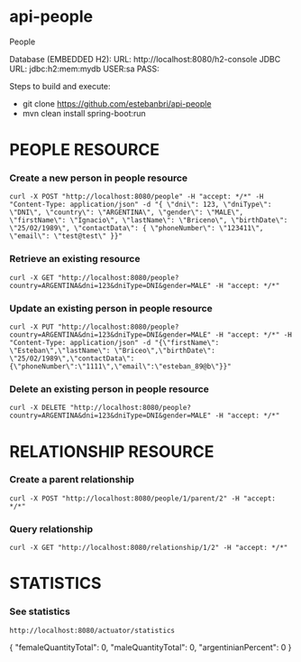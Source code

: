 # api-people
People

Database (EMBEDDED H2):
URL: http://localhost:8080/h2-console
JDBC URL: jdbc:h2:mem:mydb
USER:sa
PASS:

Steps to build and execute:
- git clone https://github.com/estebanbri/api-people
- mvn clean install spring-boot:run

# PEOPLE RESOURCE

### Create a new person in people resource
```
curl -X POST "http://localhost:8080/people" -H "accept: */*" -H "Content-Type: application/json" -d "{ \"dni\": 123, \"dniType\": \"DNI\", \"country\": \"ARGENTINA\", \"gender\": \"MALE\", \"firstName\": \"Ignacio\", \"lastName\": \"Briceno\", \"birthDate\": \"25/02/1989\", \"contactData\": { \"phoneNumber\": \"123411\", \"email\": \"test@test\" }}"
```

### Retrieve an existing resource
```
curl -X GET "http://localhost:8080/people?country=ARGENTINA&dni=123&dniType=DNI&gender=MALE" -H "accept: */*"
```

### Update an existing person in people resource
```
curl -X PUT "http://localhost:8080/people?country=ARGENTINA&dni=123&dniType=DNI&gender=MALE" -H "accept: */*" -H "Content-Type: application/json" -d "{\"firstName\": \"Esteban\",\"lastName\": \"Briceo\",\"birthDate\": \"25/02/1989\",\"contactData\": {\"phoneNumber\":\"1111\",\"email\":\"esteban_89@b\"}}"
```

### Delete an existing person in people resource
```
curl -X DELETE "http://localhost:8080/people?country=ARGENTINA&dni=123&dniType=DNI&gender=MALE" -H "accept: */*"
```

# RELATIONSHIP RESOURCE
### Create a parent relationship
```
curl -X POST "http://localhost:8080/people/1/parent/2" -H "accept: */*"
```

### Query relationship
```
curl -X GET "http://localhost:8080/relationship/1/2" -H "accept: */*"
```

# STATISTICS
### See statistics
```
http://localhost:8080/actuator/statistics
```
{
  "femaleQuantityTotal": 0,
  "maleQuantityTotal": 0,
  "argentinianPercent": 0
}
